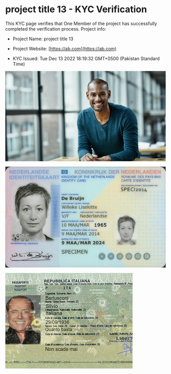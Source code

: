 # project title 13 - KYC Verification
		


This KYC page verifies that One Member of the project has successfully completed the verification process. Project info:
		


- Project Name: project title 13
		

- Project Website: [https://ab.com](https://ab.com)
		

- KYC Issued: Tue Dec 13 2022 18:19:32 GMT+0500 (Pakistan Standard Time)
		


![This is an face image](./personFace.png)
		

![This is an cnic image](./cnicImage.png)
		

![This is an passport image](./passportImage.png)
	